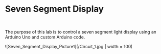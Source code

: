 <h1>Seven Segment Display</h1>
<br>
<p>
  The purpose of this lab is to control a seven segment light display using an Arduino Uno and custom Arduino code.
</p>

![Seven_Segment_Display_Picture1](/Circuit_1.jpg | width = 100)
